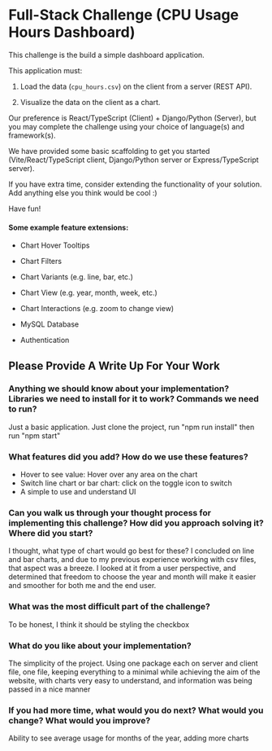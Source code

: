 # Full-Stack Challenge (CPU Usage Hours Dashboard)

This challenge is the build a simple dashboard application.

This application must:

1. Load the data (`cpu_hours.csv`) on the client from a server (REST API).

2. Visualize the data on the client as a chart.

Our preference is React/TypeScript (Client) + Django/Python (Server), but you may complete the challenge using your choice of language(s) and framework(s).

We have provided some basic scaffolding to get you started (Vite/React/TypeScript client, Django/Python server or Express/TypeScript server).

If you have extra time, consider extending the functionality of your solution. Add anything else you think would be cool :)

Have fun!

#### Some example feature extensions:

- Chart Hover Tooltips

- Chart Filters

- Chart Variants (e.g. line, bar, etc.)

- Chart View (e.g. year, month, week, etc.)

- Chart Interactions (e.g. zoom to change view)

- MySQL Database

- Authentication

## Please Provide A Write Up For Your Work

### Anything we should know about your implementation? Libraries we need to install for it to work? Commands we need to run?

Just a basic application. Just clone the project, run "npm run install" then run "npm start"

### What features did you add? How do we use these features?

- Hover to see value: Hover over any area on the chart
- Switch line chart or bar chart: click on the toggle icon to switch
- A simple to use and understand UI

### Can you walk us through your thought process for implementing this challenge? How did you approach solving it? Where did you start?

I thought, what type of chart would go best for these? I concluded on line and bar charts, and due to my previous experience working with csv files, that aspect was a breeze. I looked at it from a user perspective, and determined that freedom to choose the year and month will make it easier and smoother for both me and the end user.

### What was the most difficult part of the challenge?

To be honest, I think it should be styling the checkbox

### What do you like about your implementation?

The simplicity of the project. Using one package each on server and client file, one file, keeping everything to a minimal while achieving the aim of the website, with charts very easy to understand, and information was being passed in a nice manner

### If you had more time, what would you do next? What would you change? What would you improve?

Ability to see average usage for months of the year, adding more charts
